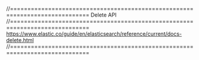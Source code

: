 //=============================================================================
Delete API
//=============================================================================
https://www.elastic.co/guide/en/elasticsearch/reference/current/docs-delete.html
//=============================================================================

